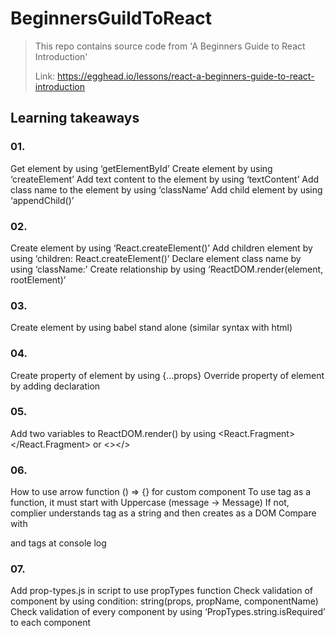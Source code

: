 # BeginnersGuildToReact
> This repo contains source code from 'A Beginners Guide to React Introduction'
>
> Link: https://egghead.io/lessons/react-a-beginners-guide-to-react-introduction

## Learning takeaways

### 01.
Get element by using ‘getElementById’
Create element by using ‘createElement’
Add text content to the element by using ‘textContent’
Add class name to the element by using ‘className’
Add child element by using ‘appendChild()’

### 02.
Create element by using ‘React.createElement()’
Add children element by using ‘children: React.createElement()’
Declare element class name by using ‘className:’
Create relationship by using ‘ReactDOM.render(element, rootElement)’

### 03.
Create element by using babel stand alone (similar syntax with html)

### 04.
Create property of element by using {…props}
Override property of element by adding declaration

### 05.
Add two variables to ReactDOM.render() by using <React.Fragment></React.Fragment> or <></>

### 06.
How to use arrow function () => {} for custom component
To use <message> tag as a function, it must start with Uppercase (message -> Message)
If not, complier understands <message> tag as a string and then creates as a DOM
Compare with <div> and <Message> tags at console log
  
### 07.
Add prop-types.js in script to use propTypes function
Check validation of component by using condition: string(props, propName, componentName)
Check validation of every component by using ‘PropTypes.string.isRequired’ to each component
